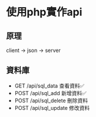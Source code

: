 # 使用php實作api
## 原理
client -> json -> server

## 資料庫
- GET  /api/sql_data 查看資料✅
- POST /api/sql_add 新增資料✅
- POST /api/sql_delete 刪除資料
- POST /api/sql_update 修改資料
